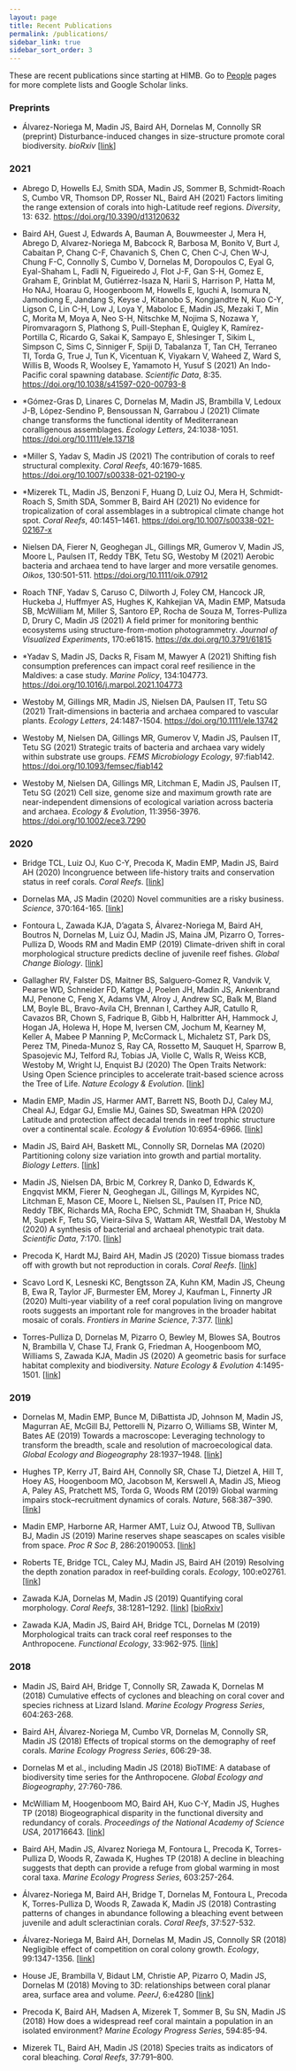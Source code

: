 ```yaml
---
layout: page
title: Recent Publications
permalink: /publications/
sidebar_link: true
sidebar_sort_order: 3
---
```


<!-- <script type='text/javascript' src='https://d1bxh8uas1mnw7.cloudfront.net/assets/embed.js'></script> -->

These are recent publications since starting at HIMB. Go to [People](/people) pages for more complete lists and Google Scholar links.

### Preprints

- Álvarez-Noriega M, Madin JS, Baird AH, Dornelas M, Connolly
SR (preprint) Disturbance-induced changes in size-structure promote coral biodiversity. *bioRxiv* [[link](https://doi.org/10.1101/2020.05.21.094797)]

### 2021

- Abrego D, Howells EJ, Smith SDA, Madin JS, Sommer B, Schmidt-Roach S, Cumbo VR, Thomson DP, Rosser NL, Baird AH (2021) Factors limiting the range extension of corals into high-Latitude reef regions. *Diversity*, 13: 632. https://doi.org/10.3390/d13120632

- Baird AH, Guest J, Edwards A, Bauman A, Bouwmeester J, Mera H, Abrego D, Alvarez-Noriega M, Babcock R, Barbosa M, Bonito V, Burt J, Cabaitan P, Chang C-F, Chavanich S, Chen C, Chen C-J, Chen W-J, Chung F-C, Connolly S, Cumbo V, Dornelas M, Doropoulos C, Eyal G, Eyal-Shaham L, Fadli N, Figueiredo J, Flot J-F, Gan S-H, Gomez E, Graham E, Grinblat M, Gutiérrez-Isaza N, Harii S, Harrison P, Hatta M, Ho NAJ, Hoarau G, Hoogenboom M, Howells E, Iguchi A, Isomura N, Jamodiong E, Jandang S, Keyse J, Kitanobo S, Kongjandtre N, Kuo C-Y, Ligson C, Lin C-H, Low J, Loya Y, Maboloc E, Madin JS, Mezaki T, Min C, Morita M, Moya A, Neo S-H, Nitschke M, Nojima S, Nozawa Y, Piromvaragorn S, Plathong S, Puill-Stephan E, Quigley K, Ramírez-Portilla C, Ricardo G, Sakai K, Sampayo E, Shlesinger T, Sikim L, Simpson C, Sims C, Sinniger F, Spiji D, Tabalanza T, Tan CH, Terraneo TI, Torda G, True J, Tun K, Vicentuan K, Viyakarn V, Waheed Z, Ward S, Willis B, Woods R, Woolsey E, Yamamoto H, Yusuf S (2021) An Indo-Pacific coral spawning database. *Scientific Data*, 8:35. https://doi.org/10.1038/s41597-020-00793-8

- \*Gómez-Gras D, Linares C, Dornelas M, Madin JS, Brambilla V, Ledoux J-B, López-Sendino P, Bensoussan N, Garrabou J (2021)  Climate change transforms the functional identity of Mediterranean coralligenous assemblages. *Ecology Letters*, 24:1038-1051. https://doi.org/10.1111/ele.13718

- \*Miller S, Yadav S, Madin JS (2021) The contribution of corals to reef structural complexity. *Coral Reefs*, 40:1679-1685. https://doi.org/10.1007/s00338-021-02190-y

- \*Mizerek TL, Madin JS, Benzoni F, Huang D, Luiz OJ, Mera H, Schmidt-Roach S, Smith SDA, Sommer B, Baird AH (2021) No evidence for tropicalization of coral assemblages in a subtropical climate change hot spot. *Coral Reefs*, 40:1451–1461. https://doi.org/10.1007/s00338-021-02167-x

- Nielsen DA, Fierer N, Geoghegan JL, Gillings MR, Gumerov V, Madin JS, Moore L, Paulsen IT, Reddy TBK, Tetu SG, Westoby M (2021) Aerobic bacteria and archaea tend to have larger and more versatile genomes. *Oikos*, 130:501-511. https://doi.org/10.1111/oik.07912

- Roach TNF, Yadav S, Caruso C, Dilworth J, Foley CM, Hancock JR, Huckeba J, Huffmyer AS, Hughes K, Kahkejian VA, Madin EMP, Matsuda SB, McWilliam M, Miller S, Santoro EP, Rocha de Souza M, Torres-Pulliza D, Drury C, Madin JS (2021) A field primer for monitoring benthic ecosystems using structure-from-motion photogrammetry. *Journal of Visualized Experiments*, 170:e61815. https://dx.doi.org/10.3791/61815

- \*Yadav S, Madin JS, Dacks R, Fisam M, Mawyer A (2021) Shifting fish consumption preferences can impact coral reef resilience in the Maldives: a case study. *Marine Policy*, 134:104773. https://doi.org/10.1016/j.marpol.2021.104773

- Westoby M, Gillings MR, Madin JS, Nielsen DA, Paulsen IT, Tetu SG (2021) Trait-dimensions in bacteria and archaea compared to vascular plants. *Ecology Letters*, 24:1487-1504. https://doi.org/10.1111/ele.13742

- Westoby M, Nielsen DA, Gillings MR, Gumerov V, Madin JS, Paulsen IT, Tetu SG (2021) Strategic traits of bacteria and archaea vary widely within substrate use groups. *FEMS Microbiology Ecology*, 97:fiab142. https://doi.org/10.1093/femsec/fiab142

- Westoby M, Nielsen DA, Gillings MR, Litchman E, Madin JS, Paulsen IT, Tetu SG (2021) Cell size, genome size and maximum growth rate are near-independent dimensions of ecological variation across bacteria and archaea. *Ecology & Evolution*, 11:3956-3976. https://doi.org/10.1002/ece3.7290

### 2020

- Bridge TCL, Luiz OJ, Kuo C-Y, Precoda K, Madin EMP, Madin JS, Baird AH (2020) Incongruence between life-history traits and conservation status in reef corals. *Coral Reefs*. [[link](https://doi.org/10.1007/s00338-019-01885-7)]

- Dornelas MA, JS Madin (2020) Novel communities are a risky business. *Science*, 370:164-165. [[link](https://doi.org/10.1126/science.abe4727)]

- Fontoura L, Zawada KJA, D’agata S, Álvarez-Noriega M, Baird AH, Boutros N, Dornelas M, Luiz OJ, Madin JS, Maina JM, Pizarro O, Torres-Pulliza D, Woods RM and Madin EMP (2019) Climate-driven shift in coral morphological structure predicts decline of juvenile reef fishes. *Global Change Biology*. [[link](https://doi.org/10.1111/gcb.14911)]

- Gallagher RV, Falster DS, Maitner BS, Salguero-Gomez R, Vandvik V, Pearse WD, Schneider FD, Kattge J, Poelen JH, Madin JS, Ankenbrand MJ, Penone C, Feng X, Adams VM, Alroy J, Andrew SC, Balk M, Bland LM, Boyle BL, Bravo-Avila CH, Brennan I, Carthey AJR, Catullo R, Cavazos BR, Chown S, Fadrique B, Gibb H, Halbritter AH, Hammock J, Hogan JA, Holewa H, Hope M, Iversen CM, Jochum M, Kearney M, Keller A, Mabee P Manning P, McCormack L, Michaletz ST, Park DS, Perez TM, Pineda-Munoz S, Ray CA, Rossetto M, Sauquet H, Sparrow B, Spasojevic MJ, Telford RJ, Tobias JA, Violle C, Walls R, Weiss KCB, Westoby M, Wright IJ, Enquist BJ (2020) The Open Traits Network: Using Open Science principles to accelerate trait-based science across the Tree of Life. *Nature Ecology & Evolution*. [[link](https://doi.org/10.1038/s41559-020-1109-6)]

- Madin EMP, Madin JS, Harmer AMT, Barrett NS, Booth DJ, Caley MJ, Cheal AJ, Edgar GJ, Emslie MJ, Gaines SD, Sweatman HPA (2020) Latitude and protection affect decadal trends in reef trophic structure over a continental scale. *Ecology & Evolution* 10:6954-6966. [[link](https://doi.org/10.1002/ece3.6347)]

- Madin JS, Baird AH, Baskett ML, Connolly SR, Dornelas MA (2020) Partitioning colony size variation into growth and partial mortality. *Biology Letters*. [[link](https://doi.org/10.1098/rsbl.2019.0727)]

- Madin JS, Nielsen DA, Brbic M, Corkrey R, Danko D, Edwards K, Engqvist MKM, Fierer N, Geoghegan JL, Gillings M, Kyrpides NC, Litchman E, Mason CE, Moore L, Nielsen SL, Paulsen IT, Price ND, Reddy TBK, Richards MA, Rocha EPC, Schmidt TM, Shaaban H, Shukla M, Supek F, Tetu SG, Vieira-Silva S, Wattam AR, Westfall DA, Westoby M (2020) A synthesis of bacterial and archaeal phenotypic trait data. *Scientific Data*, 7:170. [[link](https://doi.org/10.1038/s41597-020-0497-4)]

- Precoda K, Hardt MJ, Baird AH, Madin JS (2020) Tissue biomass trades off with growth but not reproduction in corals. *Coral Reefs*. [[link](https://doi.org/10.1007/s00338-020-01925-7)]

- Scavo Lord K, Lesneski KC, Bengtsson ZA, Kuhn KM, Madin JS, Cheung B, Ewa R, Taylor JF, Burmester EM, Morey J, Kaufman L, Finnerty JR (2020) Multi-year viability of a reef coral population living on mangrove roots suggests an important role for mangroves in the broader habitat mosaic of corals. *Frontiers in Marine Science*, 7:377. [[link](https://doi.org/10.3389/fmars.2020.00377)]

- Torres-Pulliza D, Dornelas M, Pizarro O, Bewley M, Blowes SA, Boutros N, Brambilla V, Chase TJ, Frank G, Friedman A, Hoogenboom MO, Williams S, Zawada KJA, Madin JS (2020) A geometric basis for surface habitat complexity and biodiversity. *Nature Ecology & Evolution* 4:1495-1501. [[link](https://doi.org/10.1038/s41559-020-1281-8)]

### 2019

- Dornelas M, Madin EMP, Bunce M, DiBattista JD, Johnson M, Madin JS, Magurran AE, McGill BJ, Pettorelli N, Pizarro O, Williams SB, Winter M, Bates AE (2019) Towards a macroscope: Leveraging technology to transform the breadth, scale and resolution of macroecological data. *Global Ecology and Biogeography* 28:1937–1948. [[link](https://doi.org/10.1111/geb.13025)]

- Hughes TP, Kerry JT, Baird AH, Connolly SR, Chase TJ, Dietzel A, Hill T, Hoey AS, Hoogenboom MO, Jacobson M, Kerswell A, Madin JS, Mieog A, Paley AS, Pratchett MS, Torda G, Woods RM (2019) Global warming impairs stock–recruitment dynamics of corals. *Nature*, 568:387–390. [[link](https://www.nature.com/articles/s41586-019-1081-y)]

- Madin EMP, Harborne AR, Harmer AMT, Luiz OJ, Atwood TB, Sullivan BJ, Madin JS (2019) Marine reserves shape seascapes on scales visible from space. *Proc R Soc B*, 286:20190053. [[link](https://doi.org/10.1098/rspb.2019.0053)]

- Roberts TE, Bridge TCL, Caley MJ, Madin JS, Baird AH (2019) Resolving the depth zonation paradox in reef‐building corals. *Ecology*, 100:e02761. [[link](https://doi.org/10.1002/ecy.2761)]

- Zawada KJA, Dornelas M, Madin JS (2019) Quantifying coral morphology. *Coral Reefs*, 38:1281–1292. [[link](https://doi.org/10.1007/s00338-019-01842-4)] [[bioRxiv](https://doi.org/10.1101/553453)]

- Zawada KJA, Madin JS, Baird AH, Bridge TCL, Dornelas M (2019) Morphological traits can track coral reef responses to the Anthropocene. *Functional Ecology*, 33:962-975. [[link](https://doi.org/10.1111/1365-2435.13358)]

### 2018

- Madin JS, Baird AH, Bridge T, Connolly SR, Zawada K, Dornelas M (2018) Cumulative effects of cyclones and bleaching on coral cover and species richness at Lizard Island. *Marine Ecology Progress Series*, 604:263-268.

- Baird AH, Álvarez-Noriega M, Cumbo VR, Dornelas M, Connolly SR, Madin JS (2018) Effects of tropical storms on the demography of reef corals. *Marine Ecology Progress Series*, 606:29-38.

- Dornelas M et al., including Madin JS (2018) BioTIME: A database of biodiversity time series for the Anthropocene. *Global Ecology and Biogeography*, 27:760-786.

- McWilliam M, Hoogenboom MO, Baird AH, Kuo C-Y, Madin JS, Hughes TP (2018) Biogeographical disparity in the functional diversity and redundancy of corals. *Proceedings of the National Academy of Science USA*, 201716643. [[link](https://doi.org/10.1073/pnas.1716643115)]

- Baird AH, Madin JS, Alvarez Noriega M, Fontoura L, Precoda K, Torres-Pulliza D, Woods R, Zawada K, Hughes TP (2018) A decline in bleaching suggests that depth can provide a refuge from global warming in most coral taxa. *Marine Ecology Progress Series*, 603:257-264.

- Álvarez-Noriega M, Baird AH, Bridge T, Dornelas M, Fontoura L, Precoda K, Torres-Pulliza D, Woods R, Zawada K, Madin JS (2018) Contrasting patterns of changes in abundance following a bleaching event between juvenile and adult scleractinian corals. *Coral Reefs*, 37:527-532.

- Álvarez-Noriega M, Baird AH, Dornelas M, Madin JS, Connolly SR (2018) Negligible effect of competition on coral colony growth. *Ecology*, 99:1347-1356. [[link](https://doi.org/10.1002/ecy.2222)]

- House JE, Brambilla V, Bidaut LM, Christie AP, Pizarro O, Madin JS, Dornelas M (2018) Moving to 3D: relationships between coral planar area, surface area and volume. *PeerJ*, 6:e4280 [[link](https://peerj.com/manuscripts/13331)]

- Precoda K, Baird AH, Madsen A, Mizerek T, Sommer B, Su SN, Madin JS (2018) How does a widespread reef coral maintain a population in an isolated environment? *Marine Ecology Progress Series*, 594:85-94.

- Mizerek TL, Baird AH, Madin JS (2018) Species traits as indicators of coral bleaching. *Coral Reefs*, 37:791–800.
